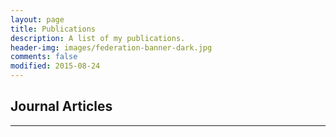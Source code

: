 ```yaml
---
layout: page
title: Publications
description: A list of my publications.
header-img: images/federation-banner-dark.jpg
comments: false
modified: 2015-08-24
---
```


## Journal Articles
-----

